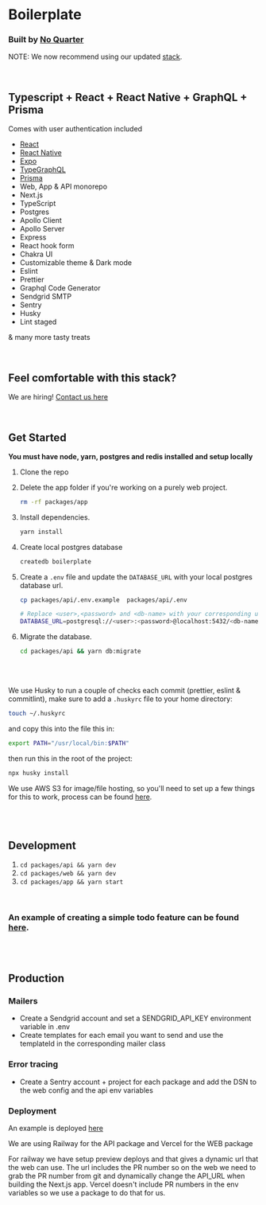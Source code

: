 # Boilerplate
### Built by [No Quarter](https://www.noquarter.co)

NOTE: We now recommend using our updated [stack](https://github.com/NoQuarterTeam/boilerplate).


<br />

## Typescript + React + React Native + GraphQL + Prisma

Comes with user authentication included

- [React](https://github.com/facebook/react)
- [React Native](https://github.com/facebook/react-native)
- [Expo](https://www.expo.io)
- [TypeGraphQL](https://github.com/19majkel94/type-graphql)
- [Prisma](https://www.prisma.io)
- Web, App & API monorepo
- Next.js
- TypeScript
- Postgres
- Apollo Client
- Apollo Server
- Express
- React hook form
- Chakra UI
- Customizable theme & Dark mode
- Eslint
- Prettier
- Graphql Code Generator
- Sendgrid SMTP
- Sentry
- Husky
- Lint staged

& many more tasty treats

<br />

## Feel comfortable with this stack?

We are hiring! [Contact us here](https://www.noquarter.co/#contact)

<br />

## Get Started

**You must have node, yarn, postgres and redis installed and setup locally**

1. Clone the repo
2. Delete the app folder if you're working on a purely web project.

   ```bash
   rm -rf packages/app
   ```

3. Install dependencies.
   ```bash
   yarn install
   ```
4. Create local postgres database
   ```bash
   createdb boilerplate
   ```
5. Create a `.env` file and update the `DATABASE_URL` with your local postgres database url.
   ```bash
   cp packages/api/.env.example  packages/api/.env
   ```
   ```bash
   # Replace <user>,<password> and <db-name> with your corresponding username, password, and database name of your postgresql database.
   DATABASE_URL=postgresql://<user>:<password>@localhost:5432/<db-name>
   ```
6. Migrate the database.
   ```bash
   cd packages/api && yarn db:migrate
   ```

<br />
<br />

We use Husky to run a couple of checks each commit (prettier, eslint & commitlint), make sure to add a
`.huskyrc` file to your home directory:

```bash
touch ~/.huskyrc
```

and copy this into the file this in:

```bash
export PATH="/usr/local/bin:$PATH"
```

then run this in the root of the project:

```bash
npx husky install
```

We use AWS S3 for image/file hosting, so you'll need to set up a few things for this to work, process can be found [here](./docs/setup-s3.md).

<br />
<br />

## Development

1. `cd packages/api && yarn dev`
2. `cd packages/web && yarn dev`
3. `cd packages/app && yarn start`

<br />

### An example of creating a simple todo feature can be found [here](./docs/new-feature.md).

<br />
<br />

## Production

### Mailers

- Create a Sendgrid account and set a SENDGRID_API_KEY environment variable in .env
- Create templates for each email you want to send and use the templateId in the corresponding mailer class

### Error tracing

- Create a Sentry account + project for each package and add the DSN to the web config and the api env variables

### Deployment

An example is deployed [here](https://boilerplate.noquarter.co)

We are using Railway for the API package and Vercel for the WEB package

For railway we have setup preview deploys and that gives a dynamic url that the web can use. The url includes the PR number so on the web we need to grab the PR number from git and dynamically change the API_URL when building the Next.js app. Vercel doesn't include PR numbers in the env variables so we use a package to do that for us.

<br/>
